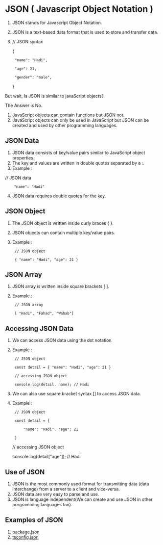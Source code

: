 # JSON ( Javascript Object Notation ) 

1. JSON stands for Javascript Object Notation. 
2. JSON is a text-based data format that is used to store and transfer data.
3. // JSON syntax

    {

        "name": "Hadi",

        "age": 21,

        "gender": "male",

    }

But wait, Is JSON is similar to javaScript objects?

The Answer is No. 

1. JavaScript objects can contain functions but JSON not.
2. JavaScript objects can only be used in JavaScript but JSON can be created and used by other programming languages.


## JSON Data

1. JSON data consists of key/value pairs similar to JavaScript object properties. 
2. The key and values are written in double quotes separated by a :.
3. Example :

// JSON data

        "name": "Hadi"

4. JSON data requires double quotes for the key.

## JSON Object

1. The JSON object is written inside curly braces { }. 
2. JSON objects can contain multiple key/value pairs. 
3. Example :

        // JSON object

        { "name": "Hadi", "age": 21 }

## JSON Array

1. JSON array is written inside square brackets [ ].
2. Example : 

        // JSON array

        [ "Hadi", "Fahad", "Wahab"]

## Accessing JSON Data

1. We can access JSON data using the dot notation. 
2. Example : 

        // JSON object

        const detail = { "name": "Hadi", "age": 21 }

        // accessing JSON object

        console.log(detail. name); // Hadi

3. We can also use square bracket syntax [] to access JSON data.
4. Example :

        // JSON object

        const detail = {

            "name": "Hadi", "age": 21

        }

    // accessing JSON object

    console.log(detail["age"]); // Hadi

## Use of JSON
1. JSON is the most commonly used format for transmitting data (data interchange) from a server to a client and vice-versa. 
2. JSON data are very easy to parse and use.
3. JSON is language independent(We can create and use JSON in other programming languages too).

## Examples of JSON 

1. [package.json](https://docs.npmjs.com/cli/v9/configuring-npm/package-json)
2. [tsconfig.json](https://www.typescriptlang.org/docs/handbook/tsconfig-json.html)


